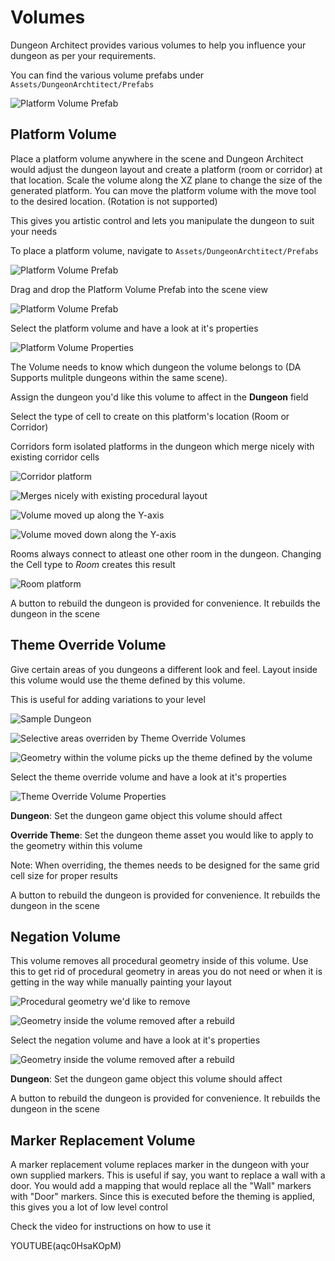 ﻿Volumes
=======

Dungeon Architect provides various volumes to help you influence your dungeon as per your requirements.

You can find the various volume prefabs under `Assets/DungeonArchtitect/Prefabs`

![Platform Volume Prefab](../assets/images/asset_prefab.png)

Platform Volume
---------------

Place a platform volume anywhere in the scene and Dungeon Architect would adjust the dungeon layout and create a platform (room or corridor) at that location.  Scale the volume along the XZ plane to change the size of the generated platform.   You can move the platform volume with the move tool to the desired location. (Rotation is not supported)

This gives you artistic control and lets you manipulate the dungeon to suit your needs

To place a platform volume,  navigate to `Assets/DungeonArchtitect/Prefabs`

![Platform Volume Prefab](../assets/images/volume_platform.png)

Drag and drop the Platform Volume Prefab into the scene view

![Platform Volume Prefab](../assets/images/pv01.jpg)

Select the platform volume and have a look at it's properties

![Platform Volume Properties](../assets/images/pv_prop.png)

The Volume needs to know which dungeon the volume belongs to (DA Supports mulitple dungeons within the same scene). 

Assign the dungeon you'd like this volume to affect in the **Dungeon** field

Select the type of cell to create on this platform's location (Room or Corridor)

Corridors form isolated platforms in the dungeon which merge nicely with existing corridor cells

![Corridor platform](../assets/images/pv02.jpg)

![Merges nicely with existing procedural layout](../assets/images/pv03.jpg)

![Volume moved up along the Y-axis](../assets/images/pv04.jpg)

![Volume moved down along the Y-axis](../assets/images/pv05.jpg)


Rooms always connect to atleast one other room in the dungeon.  Changing the Cell type to *Room* creates this result

![Room platform](../assets/images/pv06.jpg)

A button to rebuild the dungeon is provided for convenience.  It rebuilds the dungeon in the scene


Theme Override Volume
---------------------
Give certain areas of you dungeons a different look and feel.   Layout inside this volume would use the theme defined by this volume.  

This is useful for adding variations to your level

![Sample Dungeon](../assets/images/tov_01.jpg)

![Selective areas overriden by Theme Override Volumes](../assets/images/tov_02.jpg)

![Geometry within the volume picks up the theme defined by the volume](../assets/images/tov_03.jpg)

Select the theme override volume and have a look at it's properties

![Theme Override Volume Properties](../assets/images/tov_prop.png)

**Dungeon**: Set the dungeon game object this volume should affect

**Override Theme**: Set the dungeon theme asset you would like to apply to the geometry within this volume

Note: When overriding, the themes needs to be designed for the same grid cell size for proper results

A button to rebuild the dungeon is provided for convenience.  It rebuilds the dungeon in the scene


Negation Volume
---------------
This volume removes all procedural geometry inside of this volume.  Use this to get rid of procedural geometry in areas you do not need or when it is getting in the way while manually painting your layout

![Procedural geometry we'd like to remove](../assets/images/nv_01.jpg)

![Geometry inside the volume removed after a rebuild](../assets/images/nv_02.jpg)

Select the negation volume and have a look at it's properties

![Geometry inside the volume removed after a rebuild](../assets/images/nv_prop.png)

**Dungeon**: Set the dungeon game object this volume should affect

A button to rebuild the dungeon is provided for convenience.  It rebuilds the dungeon in the scene


Marker Replacement Volume
-------------------------

A marker replacement volume replaces marker in the dungeon with your own supplied markers.  This is useful if say, you want to replace a wall with a door.  You would add a mapping that would replace all the "Wall" markers with "Door" markers. Since this is executed before the theming is applied, this gives you a lot of low level control

Check the video for instructions on how to use it

YOUTUBE(aqc0HsaKOpM)

